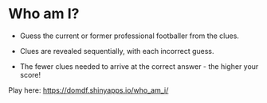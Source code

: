 # Who am I?

- Guess the current or former professional footballer from the clues.

 - Clues are revealed sequentially, with each incorrect guess.

 - The fewer clues needed to arrive at the correct answer - the higher your score!

Play here: https://domdf.shinyapps.io/who_am_i/

